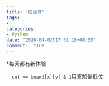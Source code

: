 ```yaml
---
title: '位运算'
tags: 
-
categories: 
- Python
date: "2020-04-02T17:02:18+08:00"
comment:  true    
---
```


*每天都有新体验

<!--more-->

`  cnt += board[x][y] & 1`只累加最低位